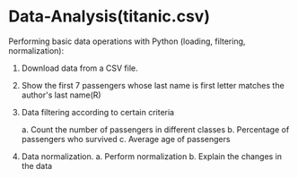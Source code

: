 ﻿# Data-Analysis(titanic.csv)
Performing basic data operations with Python
(loading, filtering, normalization):
1) Download data from a CSV file.
2) Show the first 7 passengers whose last name is first letter matches the author's last name(R)
3) Data filtering according to certain criteria
   
   a. Count the number of passengers in different classes
   b. Percentage of passengers who survived
   c. Average age of passengers
   
5) Data normalization.
   a. Perform normalization
   b. Explain the changes in the data
